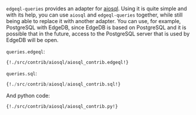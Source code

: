 `edgeql-queries` provides an adapter for [aiosql](https://github.com/nackjicholson/aiosql). Using it is quite simple and with its help, you can use `aiosql` and `edgeql-queries` together, while still being able to replace it with another adapter.
You can use, for example, PostgreSQL with EdgeDB, since EdgeDB is based on PostgreSQL and it is possible that in the future, access to the PostgreSQL server that is used by EdgeDB will be open.

`queries.edgeql`:
```edgeql
{!./src/contrib/aiosql/aiosql_contrib.edgeql!}
```

`queries.sql`:
```sql
{!./src/contrib/aiosql/aiosql_contrib.sql!}
```

And python code:
```python3
{!./src/contrib/aiosql/aiosql_contrib.py!}
```
